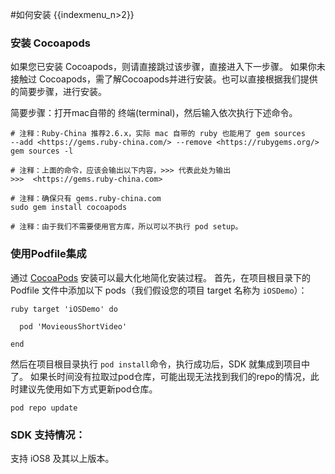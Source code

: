 #如何安装
{{indexmenu_n>2}}

### 安装 Cocoapods

如果您已安装 Cocoapods，则请直接跳过该步骤，直接进入下一步骤。 如果你未接触过 Cocoapods，需了解Cocoapods并进行安装。也可以直接根据我们提供的简要步骤，进行安装。

简要步骤：打开mac自带的 终端(terminal)，然后输入依次执行下述命令。

```
# 注释：Ruby-China 推荐2.6.x，实际 mac 自带的 ruby 也能用了 gem sources
--add <https://gems.ruby-china.com/> --remove <https://rubygems.org/>
gem sources -l 

# 注释：上面的命令，应该会输出以下内容，>>> 代表此处为输出
>>>  <https://gems.ruby-china.com>

# 注释：确保只有 gems.ruby-china.com
sudo gem install cocoapods 

# 注释：由于我们不需要使用官方库，所以可以不执行 pod setup。
```

### 使用Podfile集成

通过 [CocoaPods](<https://cocoapods.org/>) 安装可以最大化地简化安装过程。 首先，在项目根目录下的
Podfile 文件中添加以下 pods（我们假设您的项目 target 名称为 `iOSDemo`）：

```
ruby target 'iOSDemo' do

  pod 'MovieousShortVideo'

end 
```
然后在项目根目录执行 `pod install`命令，执行成功后，SDK 就集成到项目中了。 如果长时间没有拉取过pod仓库，可能出现无法找到我们的repo的情况，此时建议先使用如下方式更新pod仓库。
```
pod repo update
```

### SDK 支持情况：

支持 iOS8 及其以上版本。
